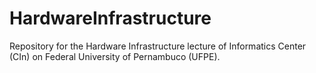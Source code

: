 # HardwareInfrastructure
Repository for the Hardware Infrastructure lecture of Informatics Center (CIn) on Federal University of Pernambuco (UFPE).
